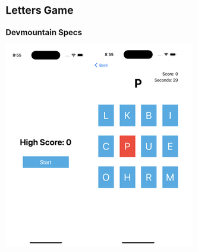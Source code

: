 # Letters Game

## Devmountain Specs

![alt text](https://github.com/GravviSoft/DM-Finding-Game/blob/main/Letters%20Game.png)
